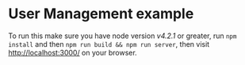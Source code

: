 # User Management example

To run this make sure you have node version *v4.2.1* or greater, run `npm install` and then `npm run build && npm run server`, then visit [http://localhost:3000/](http://localhost:3000/) on your browser.
